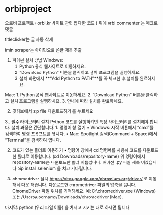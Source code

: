 # orbiproject
오르비 프로젝트 ( orbi.kr 사이트 관련 잡다한 코드 )
위에 orbi commenter 는 매크로 댓글

titleclicker는 글 자동 삭제 

imin scraper는 아이민으로 쓴글 제목 추출
1. 파이썬 설치 방법 
Windows:
	1.	Python 공식 웹사이트로 이동하세요.
	2.	“Download Python” 버튼을 클릭하고 설치 프로그램을 실행하세요.
	3.	설치 화면에서 **“Add Python to PATH”**를 꼭 체크한 후 설치를 완료하세요.

Mac:
	1.	Python 공식 웹사이트로 이동하세요.
	2.	“Download Python” 버튼을 클릭하고 설치 프로그램을 실행하세요.
	3.	안내에 따라 설치를 완료하세요.

2. 깃허브에서 zip file 다운로드하기 를 누르세요 
 
3.. 필수 라이브러리 설치
Python 코드를 실행하려면 특정 라이브러리를 설치해야 합니다. 설치 과정은 간단합니다.
	1.	명령어 창 열기
	•	Windows: 시작 버튼에서 “cmd”를 검색하여 명령 프롬프트를 엽니다.
	•	Mac: Spotlight 검색(Command + Space)에서 “Terminal”을 검색하여 엽니다.

 2. 코드가 있는 폴더로 이동하기
	•	명령어 창에서 cd 명령어를 사용해 코드를 다운로드한 폴더로 이동합니다.
    (cd Downloads/repository-name) 	위 명령어에서 repository-name은 다운로드한 폴더 이름입니다. 여기선 .py 파일 제목 이겠습니다
    pip install selenium 을 치고 기다립니다.

3. chromedriver 설치
   https://sites.google.com/chromium.org/driver/ 로 이동해서 다운 해줍니다.
   다운로드한 chromedriver 파일의 압축을 풉니다.
	ChromeDriver 파일 위치를 기억하세요. 예: C:\chromedriver.exe (Windows) 또는 /Users/username/Downloads/chromedriver (Mac).

마지막: python (우리 파일 이름) 을 치시고 시키는 대로 하시면 됩니다

